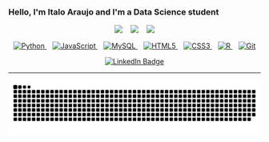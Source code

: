 ### Hello, I'm Italo Araujo and I'm a Data Science student

<p align="center">
  <img src="https://github-readme-stats.vercel.app/api?username=italogna&show_icons=true&theme=vision-friendly-dark&count_private=true" width="320" />
  &nbsp;&nbsp;
  <img src="https://github-readme-streak-stats.herokuapp.com/?user=italogna&theme=vision-friendly-dark" width="320" />
  &nbsp;&nbsp;
  <img src="https://github-readme-stats.vercel.app/api/top-langs/?username=italogna&layout=compact&theme=vision-friendly-dark" width="280" />
</p>

<p align="center">
  <a href="https://www.python.org/" target="_blank">
    <img src="https://cdn.jsdelivr.net/gh/devicons/devicon/icons/python/python-original.svg" width="40" alt="Python" />
  </a>
  &nbsp;&nbsp;
  <a href="https://developer.mozilla.org/en-US/docs/Web/JavaScript" target="_blank">
    <img src="https://cdn.jsdelivr.net/gh/devicons/devicon/icons/javascript/javascript-original.svg" width="40" alt="JavaScript" />
  </a>
  &nbsp;&nbsp;
  <a href="https://www.mysql.com/" target="_blank">
    <img src="https://cdn.jsdelivr.net/gh/devicons/devicon/icons/mysql/mysql-original.svg" width="40" alt="MySQL" />
  </a>
  &nbsp;&nbsp;
  <a href="https://developer.mozilla.org/en-US/docs/Web/HTML" target="_blank">
    <img src="https://cdn.jsdelivr.net/gh/devicons/devicon/icons/html5/html5-original.svg" width="40" alt="HTML5" />
  </a>
  &nbsp;&nbsp;
  <a href="https://developer.mozilla.org/en-US/docs/Web/CSS" target="_blank">
    <img src="https://cdn.jsdelivr.net/gh/devicons/devicon/icons/css3/css3-original.svg" width="40" alt="CSS3" />
  </a>
  &nbsp;&nbsp;
  <a href="https://www.r-project.org/" target="_blank">
    <img src="https://cdn.jsdelivr.net/gh/devicons/devicon/icons/r/r-original.svg" width="40" alt="R" />
  </a>
  &nbsp;&nbsp;
  <a href="https://git-scm.com/" target="_blank">
    <img src="https://cdn.jsdelivr.net/gh/devicons/devicon/icons/git/git-original.svg" width="40" alt="Git" />
  </a>
</p>

<p align="center">
  <a href="https://www.linkedin.com/in/italoarj0" target="_blank">
    <img src="https://img.shields.io/badge/LinkedIn-blue?logo=linkedin&style=for-the-badge" alt="LinkedIn Badge" />
  </a>
</p>

---

![Snake animation](https://raw.githubusercontent.com/Platane/snk/output/github-contribution-grid-snake-dark.svg?palette=github-dark)
